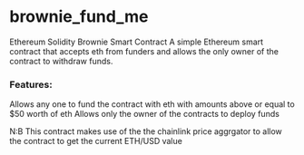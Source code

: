 # brownie_fund_me
Ethereum Solidity Brownie Smart Contract
A simple Ethereum smart contract that accepts eth from funders and allows the only owner of
the contract to withdraw funds.

### Features:
Allows any one to fund the contract with eth with amounts above or equal to $50 worth of eth
Allows only the owner of the contracts to deploy funds

N:B This contract makes use of the the chainlink price aggrgator to allow the contract to get the current ETH/USD value
